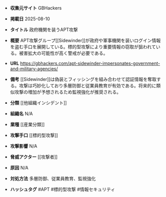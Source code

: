 - **収集元サイト**
GBHackers

- **掲載日**
2025-08-10

- **タイトル**
政府機関を装うAPT攻撃

- **概要**
APT攻撃グループ[[Sidewinder]]が政府や軍事機関を装いログイン情報を盗む手口を展開している。標的型攻撃により重要情報の窃取が狙われている。被害拡大の可能性が高く警戒が必要である。

- **URL**
https://gbhackers.com/apt-sidewinder-impersonates-government-and-military-agencies/

- **備考**
[[Sidewinder]]は偽装とフィッシングを組み合わせて認証情報を奪取する。攻撃は巧妙化しており多層防御と従業員教育が有効である。将来的に類似攻撃の増加が予想されるため監視強化が推奨される。

- **分類**
[[他組織インシデント]]

- **組織名**
N/A

- **業種**
[[産業分類]]

- **攻撃手口**
[[標的型攻撃]]

- **攻撃影響**
N/A

- **脅威アクター**
[[攻撃者]]

- **原因**
N/A

- **対処方法**
多層防御、従業員教育、監視強化

- **ハッシュタグ**
#APT #標的型攻撃 #情報セキュリティ
